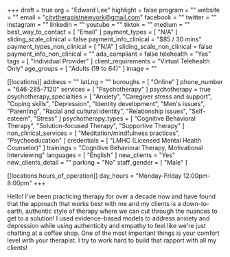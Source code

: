 +++
draft = true
org = "Edward Lee"
highlight = false
program = ""
website = ""
email = "citytherapistnewyork@gmail.com"
facebook = ""
twitter = ""
instagram = ""
linkedin = ""
youtube = ""
tiktok = ""
medium = ""
best_way_to_contact = [ "Email" ]
payment_types = [ "N/A" ]
sliding_scale_clinical = false
payment_info_clinical = "$85 / 30 mins"
payment_types_non_clinical = [ "N/A" ]
sliding_scale_non_clinical = false
payment_info_non_clinical = ""
ada_compliant = false
telehealth = "Yes"
tags = [ "Individual Provider" ]
client_requirements = "Virtual Telehealth Only"
age_groups = [ "Adults (19 to 64)" ]
image = ""

[[locations]]
address = ""
latLng = ""
boroughs = [ "Online" ]
phone_number = "646-285-7120"
services = [ "Psychotherapy" ]
psychotherapy = true
psychotherapy_specialties = [
  "Anxiety",
  "Caregiver stress and support",
  "Coping skills",
  "Depression",
  "Identity development",
  "Men's issues",
  "Parenting",
  "Racial and cultural identity",
  "Relationship issues",
  "Self-esteem",
  "Stress"
]
psychotherapy_types = [
  "Cognitive Behavioral Therapy",
  "Solution-focused Therapy",
  "Supportive Therapy"
]
non_clinical_services = [ "Meditation/mindfulness practices", "Psychoeducation" ]
credentials = [ "LMHC (Licensed Mental Health Counselor)" ]
trainings = "Cognitive Behavioral Therapy, Motivational Interviewing"
languages = [ "English" ]
new_clients = "Yes"
new_clients_detail = ""
parking = "No"
staff_gender = [ "Male" ]

  [[locations.hours_of_operation]]
  day_hours = "Monday-Friday 12:00pm-8:00pm"
+++

Hello! I've been practicing therapy for over a decade now and have found that the approach that works best with me and my clients is a down-to-earth, authentic style of therapy where we can cut through the nuances to get to a solution! I used evidence-based models to address anxiety and depression while using authenticity and empathy to feel like we're just chatting at a coffee shop. One of the most important things is your comfort level with your therapist. I try to work hard to build that rapport with all my clients!




